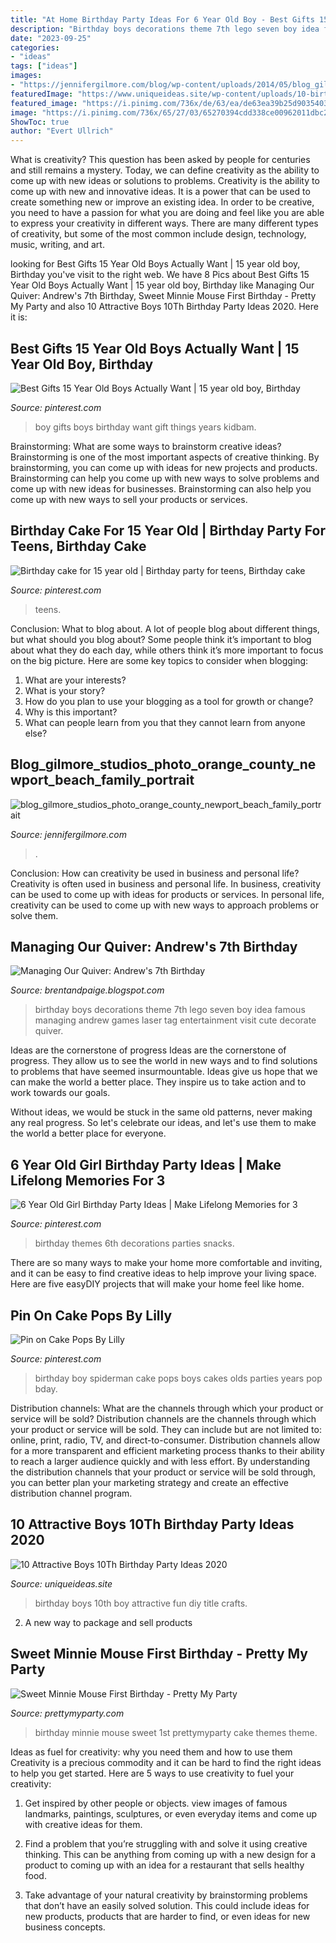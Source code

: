 ```yaml
---
title: "At Home Birthday Party Ideas For 6 Year Old Boy - Best Gifts 15 Year Old Boys Actually Want"
description: "Birthday boys decorations theme 7th lego seven boy idea famous managing andrew games laser tag entertainment visit cute decorate quiver"
date: "2023-09-25"
categories:
- "ideas"
tags: ["ideas"]
images:
- "https://jennifergilmore.com/blog/wp-content/uploads/2014/05/blog_gilmore_studios_photo_orange_county_newport_beach_family_portrait_cake_smash_outdoor_one_yr_old_boy_cowboy_boots_spencer_3(pp_w768_h548).jpg"
featuredImage: "https://www.uniqueideas.site/wp-content/uploads/10-birthday-party-ideas-for-boys-for-the-home-pinterest-10th.png"
featured_image: "https://i.pinimg.com/736x/de/63/ea/de63ea39b25d90354038e15250d9844a.jpg"
image: "https://i.pinimg.com/736x/65/27/03/65270394cdd338ce00962011dbc2a577--girls-birthday-parties-girl-birthday.jpg"
ShowToc: true
author: "Evert Ullrich"
---
```



What is creativity? This question has been asked by people for centuries and still remains a mystery. Today, we can define creativity as the ability to come up with new ideas or solutions to problems.
Creativity is the ability to come up with new and innovative ideas. It is a power that can be used to create something new or improve an existing idea. In order to be creative, you need to have a passion for what you are doing and feel like you are able to express your creativity in different ways. There are many different types of creativity, but some of the most common include design, technology, music, writing, and art.

	

		
looking for Best Gifts 15 Year Old Boys Actually Want | 15 year old boy, Birthday you've visit to the right web. We have 8 Pics about Best Gifts 15 Year Old Boys Actually Want | 15 year old boy, Birthday like Managing Our Quiver: Andrew&#039;s 7th Birthday, Sweet Minnie Mouse First Birthday - Pretty My Party and also 10 Attractive Boys 10Th Birthday Party Ideas 2020. Here it is:
		
    
## Best Gifts 15 Year Old Boys Actually Want | 15 Year Old Boy, Birthday

<img loading=lazy src="https://i.pinimg.com/736x/2d/85/d2/2d85d2d8512163eeb1238d69f8fe55cd.jpg" onerror="this.onerror=null;this.src='https://tse4.mm.bing.net/th?id=OIP.fBFGXi9fuMS8JISQZpdQeAHaPG&amp;pid=15.1';" alt="Best Gifts 15 Year Old Boys Actually Want | 15 year old boy, Birthday">

_Source: pinterest.com_

>boy gifts boys birthday want gift things years kidbam. 

	

Brainstorming: What are some ways to brainstorm creative ideas?
Brainstorming is one of the most important aspects of creative thinking. By brainstorming, you can come up with ideas for new projects and products. Brainstorming can help you come up with new ways to solve problems and come up with new ideas for businesses. Brainstorming can also help you come up with new ways to sell your products or services.

    
## Birthday Cake For 15 Year Old | Birthday Party For Teens, Birthday Cake

<img loading=lazy src="https://i.pinimg.com/736x/de/63/ea/de63ea39b25d90354038e15250d9844a.jpg" onerror="this.onerror=null;this.src='https://tse2.mm.bing.net/th?id=OIP.VvheqF7JJlLBn2jXhWibAAHaJ3&amp;pid=15.1';" alt="Birthday cake for 15 year old | Birthday party for teens, Birthday cake">

_Source: pinterest.com_

>teens. 

	

Conclusion: What to blog about.
A lot of people blog about different things, but what should you blog about? Some people think it’s important to blog about what they do each day, while others think it’s more important to focus on the big picture. Here are some key topics to consider when blogging:
1. What are your interests? 
2. What is your story? 
3. How do you plan to use your blogging as a tool for growth or change? 
4. Why is this important? 
5. What can people learn from you that they cannot learn from anyone else?

    
## Blog_gilmore_studios_photo_orange_county_newport_beach_family_portrait

<img loading=lazy src="https://jennifergilmore.com/blog/wp-content/uploads/2014/05/blog_gilmore_studios_photo_orange_county_newport_beach_family_portrait_cake_smash_outdoor_one_yr_old_boy_cowboy_boots_spencer_3(pp_w768_h548).jpg" onerror="this.onerror=null;this.src='https://tse1.mm.bing.net/th?id=OIP.ys3ZeriDRgHo9ahzQ9iejAHaFS&amp;pid=15.1';" alt="blog_gilmore_studios_photo_orange_county_newport_beach_family_portrait">

_Source: jennifergilmore.com_

>. 

	

Conclusion: How can creativity be used in business and personal life?
Creativity is often used in business and personal life. In business, creativity can be used to come up with ideas for products or services. In personal life, creativity can be used to come up with new ways to approach problems or solve them.

    
## Managing Our Quiver: Andrew&#039;s 7th Birthday

<img loading=lazy src="http://1.bp.blogspot.com/-D5DbKz1gKNo/UjI8baf8qhI/AAAAAAAALxg/1lMFa2HRWak/s1600/IMG_3585.jpg" onerror="this.onerror=null;this.src='https://tse3.mm.bing.net/th?id=OIP.gaeiZM87jKJMSAmOkhaiMAHaJ4&amp;pid=15.1';" alt="Managing Our Quiver: Andrew&#039;s 7th Birthday">

_Source: brentandpaige.blogspot.com_

>birthday boys decorations theme 7th lego seven boy idea famous managing andrew games laser tag entertainment visit cute decorate quiver. 

	

Ideas are the cornerstone of progress
Ideas are the cornerstone of progress. They allow us to see the world in new ways and to find solutions to problems that have seemed insurmountable.
Ideas give us hope that we can make the world a better place. They inspire us to take action and to work towards our goals.

Without ideas, we would be stuck in the same old patterns, never making any real progress. So let's celebrate our ideas, and let's use them to make the world a better place for everyone.

    
## 6 Year Old Girl Birthday Party Ideas | Make Lifelong Memories For 3

<img loading=lazy src="https://i.pinimg.com/736x/65/27/03/65270394cdd338ce00962011dbc2a577--girls-birthday-parties-girl-birthday.jpg" onerror="this.onerror=null;this.src='https://tse3.mm.bing.net/th?id=OIP.fPmUccgmftNi-TJVbcLsjwHaIC&amp;pid=15.1';" alt="6 Year Old Girl Birthday Party Ideas | Make Lifelong Memories for 3">

_Source: pinterest.com_

>birthday themes 6th decorations parties snacks. 

	

There are so many ways to make your home more comfortable and inviting, and it can be easy to find creative ideas to help improve your living space. Here are five easyDIY projects that will make your home feel like home.

    
## Pin On Cake Pops By Lilly

<img loading=lazy src="https://i.pinimg.com/736x/7d/65/db/7d65db877261400c4a8fd185e1da4da8---year-old-boy-boy-birthday-parties.jpg" onerror="this.onerror=null;this.src='https://tse2.mm.bing.net/th?id=OIP.osjExFk1WsSp6h7nxrTsjAHaJ6&amp;pid=15.1';" alt="Pin on Cake Pops By Lilly">

_Source: pinterest.com_

>birthday boy spiderman cake pops boys cakes olds parties years pop bday. 

	

Distribution channels: What are the channels through which your product or service will be sold?
Distribution channels are the channels through which your product or service will be sold. They can include but are not limited to: online, print, radio, TV, and direct-to-consumer. Distribution channels allow for a more transparent and efficient marketing process thanks to their ability to reach a larger audience quickly and with less effort. By understanding the distribution channels that your product or service will be sold through, you can better plan your marketing strategy and create an effective distribution channel program.

    
## 10 Attractive Boys 10Th Birthday Party Ideas 2020

<img loading=lazy src="https://www.uniqueideas.site/wp-content/uploads/10-birthday-party-ideas-for-boys-for-the-home-pinterest-10th.png" onerror="this.onerror=null;this.src='https://tse4.mm.bing.net/th?id=OIP.wf_LWLRNjXcdJATXPusPvgHaLG&amp;pid=15.1';" alt="10 Attractive Boys 10Th Birthday Party Ideas 2020">

_Source: uniqueideas.site_

>birthday boys 10th boy attractive fun diy title crafts. 

	

2. A new way to package and sell products

    
## Sweet Minnie Mouse First Birthday - Pretty My Party

<img loading=lazy src="http://www.prettymyparty.com/wp-content/uploads/2015/03/minnie-mouse-first-birthday-ideas.jpg" onerror="this.onerror=null;this.src='https://tse2.mm.bing.net/th?id=OIP.26_fk2zHF8KfJsgeCNcOxgHaKl&amp;pid=15.1';" alt="Sweet Minnie Mouse First Birthday - Pretty My Party">

_Source: prettymyparty.com_

>birthday minnie mouse sweet 1st prettymyparty cake themes theme. 

	

Ideas as fuel for creativity: why you need them and how to use them
Creativity is a precious commodity and it can be hard to find the right ideas to help you get started. Here are 5 ways to use creativity to fuel your creativity:
1. Get inspired by other people or objects. view images of famous landmarks, paintings, sculptures, or even everyday items and come up with creative ideas for them.

2. Find a problem that you’re struggling with and solve it using creative thinking. This can be anything from coming up with a new design for a product to coming up with an idea for a restaurant that sells healthy food.

3. Take advantage of your natural creativity by brainstorming problems that don’t have an easily solved solution. This could include ideas for new products, products that are harder to find, or even ideas for new business concepts.


